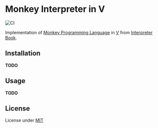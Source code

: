 # Monkey Interpreter in V

![CI](https://github.com/Delta456/monkey_v/workflows/CI/badge.svg?branch=dev)

Implementation of [Monkey Programming Language](https://monkeylang.org/) in [V](https://vlang.io/) from [Interpreter Book](https://interpreterbook.com/).

## Installation

**TODO**

## Usage

**TODO**

## License

License under [MIT](LICENSE.md)
